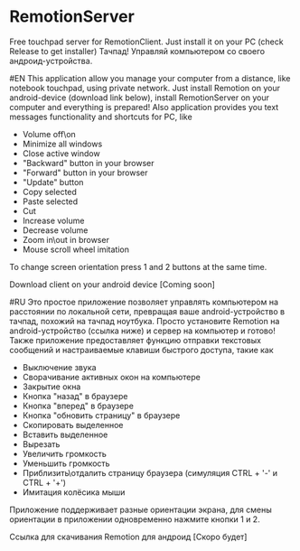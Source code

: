 # RemotionServer
Free touchpad server for RemotionClient. Just install it on your PC (check Release to get installer)
Тачпад! Управляй компьютером со своего андроид-устройства.

#EN
This application allow you manage your computer from a distance, like notebook touchpad, using private network.
Just install Remotion on your android-device (download link below), install RemotionServer on your computer and everything is prepared!
Also application provides you text messages functionality and shortcuts for PC, like

- Volume off\on
- Minimize all windows
- Close active window
- "Backward" button in your browser
- "Forward" button in your browser
- "Update" button
- Copy selected
- Paste selected
- Cut
- Increase volume
- Decrease volume
- Zoom in\out in browser
- Mouse scroll wheel imitation

To change screen orientation press 1 and 2 buttons at the same time.

Download client on your android device
[Coming soon]


#RU
Это простое приложение позволяет управлять компьютером на расстоянии по локальной сети, превращая ваше android-устройство в тачпад,
похожий на тачпад ноутбука.
Просто установите Remotion на android-устройство (ссылка ниже) и сервер на компьютер и готово!
Также приложение предоставляет функцию отправки текстовых сообщений и настраиваемые клавиши быстрого доступа, такие как

- Выключение звука
- Сворачивание активных окон на компьютере
- Закрытие окна
- Кнопка "назад" в браузере
- Кнопка "вперед" в браузере
- Кнопка "обновить страницу" в браузере
- Скопировать выделенное
- Вставить выделенное
- Вырезать
- Увеличить громкость
- Уменьшить громкость
- Приблизить\отдалить страницу браузера (симуляция CTRL + '-' и CTRL + '+')
- Имитация колёсика мыши

Приложение поддерживает разные ориентации экрана, для смены ориентации в приложении одновременно нажмите кнопки 1 и 2.

Ссылка для скачивания Remotion для андроид
[Скоро будет]
